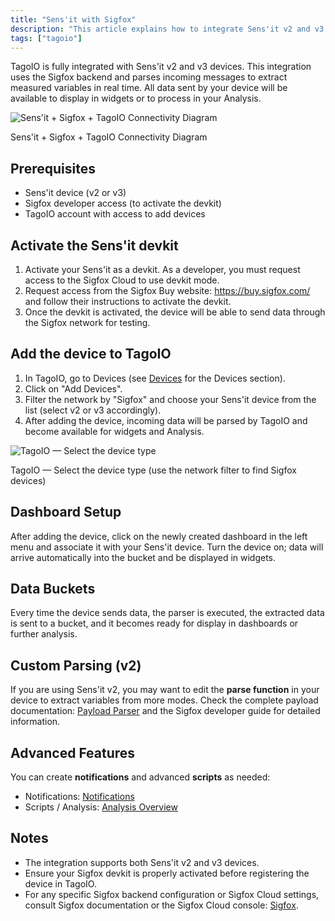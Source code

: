 ```yaml
---
title: "Sens'it with Sigfox"
description: "This article explains how to integrate Sens'it v2 and v3 devices with TagoIO using the Sigfox backend, how to activate a Sens'it devkit, and how to add the device to TagoIO so its data can be displayed or processed."
tags: ["tagoio"]
---
```


TagoIO is fully integrated with Sens'it v2 and v3 devices. This integration uses
the Sigfox backend and parses incoming messages to extract measured variables in
real time. All data sent by your device will be available to display in widgets
or to process in your Analysis.

![Sens'it + Sigfox + TagoIO Connectivity Diagram](/docs_imagem/tagoio/sensit-with-sigfox-2.png)

Sens'it + Sigfox + TagoIO Connectivity Diagram

## Prerequisites

- Sens'it device (v2 or v3)
- Sigfox developer access (to activate the devkit)
- TagoIO account with access to add devices

## Activate the Sens'it devkit

1. Activate your Sens'it as a devkit. As a developer, you must request access to
   the Sigfox Cloud to use devkit mode.
2. Request access from the Sigfox Buy website: https://buy.sigfox.com/ and
   follow their instructions to activate the devkit.
3. Once the devkit is activated, the device will be able to send data through
   the Sigfox network for testing.

## Add the device to TagoIO

1. In TagoIO, go to Devices (see [Devices](/docs/tagoio/devices/) for the
   Devices section).
2. Click on "Add Devices".
3. Filter the network by "Sigfox" and choose your Sens'it device from the list
   (select v2 or v3 accordingly).
4. After adding the device, incoming data will be parsed by TagoIO and become
   available for widgets and Analysis.

![TagoIO — Select the device type](/docs_imagem/tagoio/sensit-with-sigfox-2.png)

TagoIO — Select the device type (use the network filter to find Sigfox devices)

## Dashboard Setup

After adding the device, click on the newly created dashboard in the left menu
and associate it with your Sens'it device. Turn the device on; data will arrive
automatically into the bucket and be displayed in widgets.

## Data Buckets

Every time the device sends data, the parser is executed, the extracted data is
sent to a bucket, and it becomes ready for display in dashboards or further
analysis.

## Custom Parsing (v2)

If you are using Sens'it v2, you may want to edit the **parse function** in your
device to extract variables from more modes. Check the complete payload
documentation: [Payload Parser](/docs/tagocore/resources/device/payload-parser.md) and the
Sigfox developer guide for detailed information.

## Advanced Features

You can create **notifications** and advanced **scripts** as needed:

- Notifications: [Notifications](/docs/tagoio/getting-started/notification.md)
- Scripts / Analysis: [Analysis Overview](/docs/tagoio/analysis/)

## Notes

- The integration supports both Sens'it v2 and v3 devices.
- Ensure your Sigfox devkit is properly activated before registering the device
  in TagoIO.
- For any specific Sigfox backend configuration or Sigfox Cloud settings,
  consult Sigfox documentation or the Sigfox Cloud console:
  [Sigfox](/docs/tagoio/integrations/networks/sigfox/sigfox.md).
